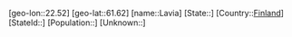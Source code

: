 ﻿---
location: [61.62,22.52]
type: City
tags:
- geo/City


SpocWebEntityId: 31891
isDeleted: false
confidential: public

---
[geo-lon::22.52]
[geo-lat::61.62]
[name::Lavia]
[State::]
[Country::[Finland](geo/Continent/Europe/Finland.md)]
[StateId::]
[Population::]
[Unknown::]

